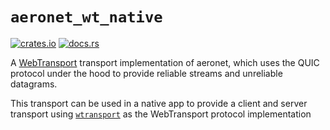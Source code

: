 # `aeronet_wt_native`

[![crates.io](https://img.shields.io/crates/v/aeronet_wt_native.svg)](https://crates.io/crates/aeronet_wt_native)
[![docs.rs](https://img.shields.io/docsrs/aeronet_wt_native)](https://docs.rs/aeronet_wt_native)

A [WebTransport](https://developer.chrome.com/en/articles/webtransport/) transport implementation
of aeronet, which uses the QUIC protocol under the hood to provide reliable streams and unreliable
datagrams.

This transport can be used in a native app to provide a client and server transport using
[`wtransport`](https://docs.rs/wtransport) as the WebTransport protocol implementation
